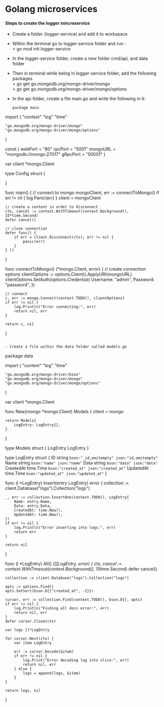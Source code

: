 # Golang microservices


#### Steps to create the logger mircroservice
- Create a folder (logger-service) and add it to workspace
- Within the terminal go to logger-service folder and run : \
      > go mod init logger-service
- In the logger-service folder, create a new folder cmd/api, and data folder
- Then in terminal while being in logger-service folder, add the following packages \
      > go get go.mongodb.org/mongo-driver/mongo \
      > go get go.mongodb.org/mongo-driver/mongo/options
- In the api folder, create a file main.go and write the following in it:

  ```
  package main

import (
	"context"
	"log"
	"time"

	"go.mongodb.org/mongo-driver/mongo"
	"go.mongodb.org/mongo-driver/mongo/options"
)



const (
	webPort = "80"
	rpcPort = "5001"
	mongoURL = "mongodb://mongo:27017"
	gRpcPort = "50001"
)

var client *mongo.Client

type Config struct {

}

func main() {
	// connect to mongo
	mongoClient, err := connectToMongo()
	if err != nil {
		log.Panic(err)
	}
	client = mongoClient

	// create a context in order to disconnect
	ctx, cancel := context.WithTimeout(context.Background(), 15*time.Second)
	defer cancel()

	// close connection
	defer func() {
		if err = client.Disconnect(ctx); err != nil {
			panic(err)
		}
	} ()

}

func connectToMongo() (*mongo.Client, error) {
	// create connection options
	clientOptions := options.Client().ApplyURI(mongoURL)
	clientOptions.SetAuth(options.Credential{
		Username: "admin",
		Password: "password",
	})

	// connect
	c, err := mongo.Connect(context.TODO(), clientOptions)
	if err != nil {
		log.Println("Error connecting:", err)
		return nil, err
	}

	return c, nil
}
  ```

- Create a file within the data folder called models.go

```
package data

import (
	"context"
	"log"
	"time"

	"go.mongodb.org/mongo-driver/bson"
	"go.mongodb.org/mongo-driver/mongo"
	"go.mongodb.org/mongo-driver/mongo/options"
)

var client *mongo.Client

func New(mongo *mongo.Client) Models {
	client = mongo

	return Models{
		LogEntry: LogEntry{},
	}
}

type Models struct {
	LogEntry LogEntry
}

type LogEntry struct {
	ID        string    `bson:"_id,omitempty" json:"id,omitempty"`
	Name      string    `bson:"name" json:"name"`
	Data      string    `bson:"data" json:"data"`
	CreatedAt time.Time `bson:"created_at" json:"created_at"`
	UpdatedAt time.Time `bson:"updated_at" json:"updated_at"`
}

func (l *LogEntry) Insert(entry LogEntry) error {
	collection := client.Database("logs").Collection("logs")

	_, err := collection.InsertOne(context.TODO(), LogEntry{
		Name: entry.Name,
		Data: entry.Data,
		CreatedAt: time.Now(),
		UpdatedAt: time.Now(),
	})
	if err != nil {
		log.Println("Error inserting into logs:", err)
		return err
	}

	return nil
}

func (l *LogEntry) All() ([]*LogEntry, error) {
	ctx, cancel := context.WithTimeout(context.Background(), 15*time.Second)
	defer cancel()

	collection := client.Database("logs").Collection("logs")

	opts := options.Find()
	opts.SetSort(bson.D{{"created_at", -1}})

	cursor, err := collection.Find(context.TODO(), bson.D{}, opts)
	if err != nil {
		log.Println("Finding all docs error:", err)
		return nil, err
	}
	defer cursor.Close(ctx)

	var logs []*LogEntry

	for cursor.Next(ctx) {
		var item LogEntry

		err := cursor.Decode(&item)
		if err != nil {
			log.Print("Error decoding log into slice:", err)
			return nil, err
		} else {
			logs = append(logs, &item)
		}
	}

	return logs, nil
}
```
